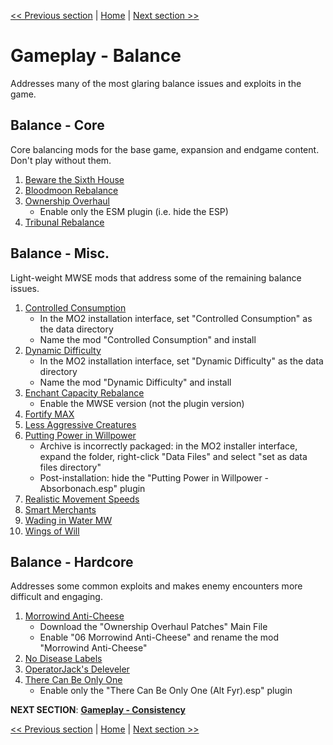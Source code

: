 [<< Previous section](https://github.com/doublemoulinet/Morrowind-Modular-Mod-Guide/blob/master/VISUALS.md) | [Home](https://github.com/doublemoulinet/Morrowind-Modular-Mod-Guide) | [Next section >>](https://github.com/doublemoulinet/Morrowind-Modular-Mod-Guide/blob/master/CONSISTENCY.md)

# Gameplay - Balance
Addresses many of the most glaring balance issues and exploits in the game.

## Balance - Core
Core balancing mods for the base game, expansion and endgame content. Don't play without them.
1. [Beware the Sixth House](https://www.nexusmods.com/morrowind/mods/46036?)
1. [Bloodmoon Rebalance](https://www.nexusmods.com/morrowind/mods/45714?)
1. [Ownership Overhaul](https://www.nexusmods.com/morrowind/mods/48051?)
	- Enable only the ESM plugin (i.e. hide the ESP)
1. [Tribunal Rebalance](https://www.nexusmods.com/morrowind/mods/45713?)

## Balance - Misc.
Light-weight MWSE mods that address some of the remaining balance issues.
1. [Controlled Consumption](https://github.com/NullCascade/morrowind-mods)
	- In the MO2 installation interface, set "Controlled Consumption" as the data directory
	- Name the mod "Controlled Consumption" and install
1. [Dynamic Difficulty](https://github.com/NullCascade/morrowind-mods)
	- In the MO2 installation interface, set "Dynamic Difficulty" as the data directory
	- Name the mod "Dynamic Difficulty" and install
1. [Enchant Capacity Rebalance](https://www.nexusmods.com/morrowind/mods/48742?)
	- Enable the MWSE version (not the plugin version)
1. [Fortify MAX](https://www.nexusmods.com/morrowind/mods/49825)
1. [Less Aggressive Creatures](https://www.nexusmods.com/morrowind/mods/48292?)
1. [Putting Power in Willpower](https://www.nexusmods.com/morrowind/mods/45742?)
	- Archive is incorrectly packaged: in the MO2 installer interface, expand the folder, right-click "Data Files" and select "set as data files directory"
	- Post-installation: hide the "Putting Power in Willpower - Absorbonach.esp" plugin
1. [Realistic Movement Speeds](https://www.nexusmods.com/morrowind/mods/46248?)
1. [Smart Merchants](https://www.nexusmods.com/morrowind/mods/47787?)
1. [Wading in Water MW](https://www.nexusmods.com/morrowind/mods/48783?)
1. [Wings of Will](https://www.nexusmods.com/morrowind/mods/46626?)

## Balance - Hardcore
Addresses some common exploits and makes enemy encounters more difficult and engaging.
1. [Morrowind Anti-Cheese](https://www.nexusmods.com/morrowind/mods/49232)
	- Download the "Ownership Overhaul Patches" Main File
	- Enable "06 Morrowind Anti-Cheese" and rename the mod "Morrowind Anti-Cheese"
1. [No Disease Labels](https://www.nexusmods.com/morrowind/mods/48295?)
1. [OperatorJack's Deleveler](https://www.nexusmods.com/morrowind/mods/47897?)
1. [There Can Be Only One](https://www.nexusmods.com/morrowind/mods/47766)
	- Enable only the "There Can Be Only One (Alt Fyr).esp" plugin

**NEXT SECTION**:
[**Gameplay - Consistency**](https://github.com/doublemoulinet/Morrowind-Modular-Mod-Guide/blob/master/CONSISTENCY.md)

[<< Previous section](https://github.com/doublemoulinet/Morrowind-Modular-Mod-Guide/blob/master/VISUALS.md) | [Home](https://github.com/doublemoulinet/Morrowind-Modular-Mod-Guide) | [Next section >>](https://github.com/doublemoulinet/Morrowind-Modular-Mod-Guide/blob/master/CONSISTENCY.md)